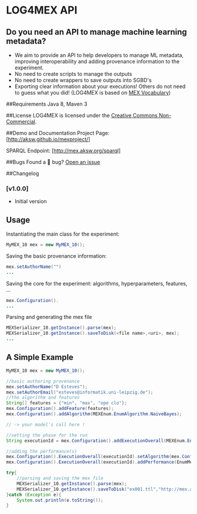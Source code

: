 # LOG4MEX API

## Do you need an API to manage machine learning metadata? 

* We aim to provide an API to help developers to manage ML metadata, improving interoperability and adding provenance information to the experiment.
* No need to create scripts to manage the outputs
* No need to create wrappers to save outputs into SGBD's
* Exporting clear information about your executions! Others do not need to guess what you did! (LOG4MEX is based on [MEX Vocabulary](https://github.com/AKSW/mexproject/tree/master/vocabulary))

##Requirements
Java 8, Maven 3

##License
LOG4MEX is licensed under the [Creative Commons Non-Commercial](http://creativecommons.org/licenses/by-nc/2.0/).

##Demo and Documentation
Project Page: [http://aksw.github.io/mexproject/]

SPARQL Endpoint: [http://mex.aksw.org/sparql]

##Bugs
Found a :bug: bug? [Open an issue](https://github.com/AKSW/fox/issues/new) 

##Changelog
### [v1.0.0]
* Initial version

## Usage

Instantiating the main class for the experiment:

```java
MyMEX_10 mex = new MyMEX_10();
```
Saving the basic provenance information:
```java
mex.setAuthorName("")
...
```
Saving the core for the experiment: algorithms, hyperparameters, features, ...
```java
mex.Configuration().
...
```
Parsing and generating the mex file
```java
MEXSerializer_10.getInstance().parse(mex);
MEXSerializer_10.getInstance().saveToDisk(<file name>,<uri>, mex);
...
```


## A Simple Example

```java      
MyMEX_10 mex = new MyMEX_10();

//basic authoring provenance
mex.setAuthorName("D Esteves");
mex.setAuthorEmail("esteves@informatik.uni-leipzig.de");
//the algorithm and features
String[] features = {"min", "max", "ope clo"};
mex.Configuration().addFeature(features);
mex.Configuration().addAlgorithm(MEXEnum.EnumAlgorithm.NaiveBayes);

// -> your model's call here !

//setting the phase for the run
String executionId = mex.Configuration().addExecutionOverall(MEXEnum.EnumPhase.TEST);

//adding the performance(s)
mex.Configuration().ExecutionOverall(executionId).setAlgorithm(mex.Configuration().Algorithm(EnumAlgorithm.NaiveBayes));
mex.Configuration().ExecutionOverall(executionId).addPerformance(EnumMeasures.ACCURACY.toString(), .96);

try{
    //parsing and saving the mex file
    MEXSerializer_10.getInstance().parse(mex);
    MEXSerializer_10.getInstance().saveToDisk("ex001.ttl","http://mex.aksw.org/examples/001/", mex);
}catch (Exception e){
    System.out.println(e.toString());
}
